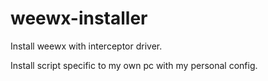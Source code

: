 # weewx-installer
Install weewx with interceptor driver.

Install script specific to my own pc with my personal config.
